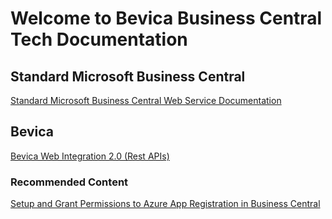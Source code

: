 # Welcome to Bevica Business Central Tech Documentation 

## Standard Microsoft Business Central 

[Standard Microsoft Business Central Web Service Documentation](BC/BC-Standard.md)

## Bevica

[Bevica Web Integration 2.0 (Rest APIs)](APIs/Bevica-2_0.md)

### Recommended Content

[Setup and Grant Permissions to Azure App Registration in Business Central](BC/AzureADAppRegistration.md)
